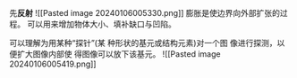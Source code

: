 
先**反射**
![[Pasted image 20240106005330.png]]
膨胀是使边界向外部扩张的过程。
可以用来增加物体大小、填补缺口与凹陷。

可以理解为用某种“探针”(某 种形状的基元或结构元素)对一个图 像进行探测，以便扩大图像内部使 得图像可以放下该基元。
![[Pasted image 20240106005419.png]]